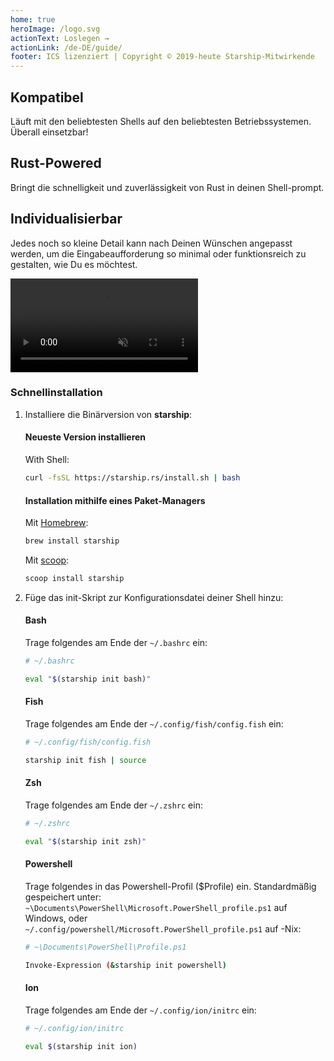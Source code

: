 ```yaml
---
home: true
heroImage: /logo.svg
actionText: Loslegen →
actionLink: /de-DE/guide/
footer: ICS lizenziert | Copyright © 2019-heute Starship-Mitwirkende
---
```


<div class="features">
  <div class="feature">
    <h2>Kompatibel</h2>
    <p>Läuft mit den beliebtesten Shells auf den beliebtesten Betriebssystemen. Überall einsetzbar!</p>
  </div>
  <div class="feature">
    <h2>Rust-Powered</h2>
    <p>Bringt die schnelligkeit und zuverlässigkeit von Rust in deinen Shell-prompt.</p>
  </div>
  <div class="feature">
    <h2>Individualisierbar</h2>
    <p>Jedes noch so kleine Detail kann nach Deinen Wünschen angepasst werden, um die Eingabeaufforderung so minimal oder funktionsreich zu gestalten, wie Du es möchtest.</p>
  </div>
</div>

<div class="center">
  <video class="demo-video" muted autoplay loop playsinline>
    <source src="/demo.webm" type="video/webm">
    <source src="/demo.mp4" type="video/mp4">
  </video>
</div>

### Schnellinstallation

1. Installiere die Binärversion von **starship**:


   #### Neueste Version installieren

   With Shell:

   ```sh
   curl -fsSL https://starship.rs/install.sh | bash
   ```


   #### Installation mithilfe eines Paket-Managers

   Mit [Homebrew](https://brew.sh/):

   ```sh
   brew install starship
   ```

    Mit [scoop](https://scoop.sh):

   ```powershell
   scoop install starship
   ```

1. Füge das init-Skript zur Konfigurationsdatei deiner Shell hinzu:


   #### Bash

   Trage folgendes am Ende der `~/.bashrc` ein:

   ```sh
   # ~/.bashrc

   eval "$(starship init bash)"
   ```


   #### Fish

   Trage folgendes am Ende der `~/.config/fish/config.fish` ein:

   ```sh
   # ~/.config/fish/config.fish

   starship init fish | source
   ```


   #### Zsh

   Trage folgendes am Ende der `~/.zshrc` ein:

   ```sh
   # ~/.zshrc

   eval "$(starship init zsh)"
   ```


   #### Powershell

   Trage folgendes in das Powershell-Profil ($Profile) ein. Standardmäßig gespeichert unter: `~\Documents\PowerShell\Microsoft.PowerShell_profile.ps1` auf Windows, oder `~/.config/powershell/Microsoft.PowerShell_profile.ps1` auf -Nix:

   ```sh
   # ~\Documents\PowerShell\Profile.ps1

   Invoke-Expression (&starship init powershell)
   ```


   #### Ion

   Trage folgendes am Ende der `~/.config/ion/initrc` ein:

   ```sh
   # ~/.config/ion/initrc

   eval $(starship init ion)
   ```

